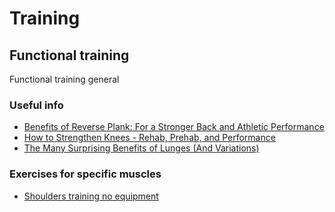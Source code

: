 # Training

## Functional training
Functional training general
### Useful info 
- [Benefits of Reverse Plank: For a Stronger Back and Athletic Performance](https://www.youtube.com/watch?v=gy92S8CWycs)
- [How to Strengthen Knees - Rehab, Prehab, and Performance](https://youtu.be/ObtqcHxneGs)
- [The Many Surprising Benefits of Lunges (And Variations)](https://youtu.be/afRE2HD3sGQ)

### Exercises for specific muscles
- [Shoulders training no equipment](https://youtu.be/D6L46HTVBiY)